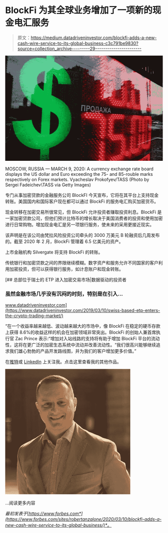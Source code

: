 # BlockFi 为其全球业务增加了一项新的现金电汇服务

> 原文：<https://medium.datadriveninvestor.com/blockfi-adds-a-new-cash-wire-service-to-its-global-business-c3c791be9830?source=collection_archive---------29----------------------->

![](img/c153ce0013bc984f54b7ef3614b0d3bb.png)

MOSCOW, RUSSIA — MARCH 9, 2020: A currency exchange rate board displays the US dollar and Euro exceeding the 75- and 85-rouble marks respectively on Forex markets. Vyacheslav Prokofyev/TASS (Photo by Sergei Fadeichev\TASS via Getty Images)

专门从事加密贷款的金融服务公司 BlockFI 今天宣布，它将在其平台上支持现金转账。美国国内和国际客户现在都可以通过 BlockFi 的服务电汇购买加密货币。

现金转移在加密交易所很常见，但 BlockFi 允许投资者赚取投资利息。BlockFi 是一家加密贷款公司，但他们预计比特币的增长取决于美国消费者的投资和使用加密进行日常购物。增加现金电汇是另一项银行服务，使未来的采用更接近现实。

该声明是在该公司由梵拉风险投资公司牵头的 3000 万美元 B 轮融资后几周发布的。截至 2020 年 2 月，BlockFi 管理着 6.5 亿美元的资产。

上市金融机构 Silvergate 将支持 BlockFi 的转账。

传统银行和加密贷款之间的界限继续模糊。数字资产和服务允许不同国家的客户利用加密投资，但可以获得银行服务，如计息账户和现金转账。

[](https://www.datadriveninvestor.com/2019/03/10/swiss-based-etp-enters-the-crypto-trading-market/) [## 总部位于瑞士的 ETP 进入加密交易市场|数据驱动的投资者

### 虽然金融市场几乎没有沉闷的时刻，特别是在引入…

www.datadriveninvestor.com](https://www.datadriveninvestor.com/2019/03/10/swiss-based-etp-enters-the-crypto-trading-market/) 

“在一个收益率越来越低、波动越来越大的市场中，像 BlockFi 在稳定的硬币存款上获得 8.6%的收益这样的机会在加密领域非常突出。BlockFi 的创始人兼首席执行官 Zac Prince 表示:“增加对入站线路的支持将有助于增加 BlockFi 平台的流动性，这将在更广泛的加密生态系统中流动并改善流动性。“我们很高兴能够继续追求我们雄心勃勃的产品开发路线图，并为我们的客户增加更多价值。”

在[推特](https://www.twitter.com/@robertanzalon15)或 [LinkedIn](https://www.linkedin.com/in/robertanzalonejr/) 上关注我。点击这里查看我的其他作品。

![](img/15fbc9b8e4c0a5300b03e28b7df34af7.png)

…阅读更多内容

*最初发表于*[*https://www.forbes.com*](https://www.forbes.com/sites/robertanzalone/2020/03/10/blockfi-adds-a-new-cash-wire-service-to-its-global-business/)*。*